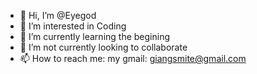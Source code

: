 - 👋 Hi, I’m @Eyegod
- 👀 I’m interested in Coding
- 🌱 I’m currently learning the begining
- 💞️ I’m not currently looking to collaborate
- 📫 How to reach me: my gmail: giangsmite@gmail.com

<!---
Motirian/Motirian is a ✨ special ✨ repository because its `README.md` (this file) appears on your GitHub profile.
You can click the Preview link to take a look at your changes.
--->
